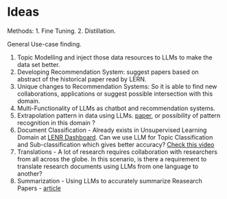 # Ideas
Methods:
	1. Fine Tuning.
	2. Distillation.


General Use-case finding.
1. Topic  Modelling and inject those data resources to LLMs to make the data set better.
2. Developing Recommendation System:  suggest papers based on abstract of the historical paper read by LERN.
3. Unique changes to Recommendation Systems: So it is able to find new collaborations, applications or suggest possible intersection with this domain.
4. Multi-Functionality  of LLMs as chatbot and recommendation systems.
5. Extrapolation pattern in data using LLMs. [paper](https://arxiv.org/pdf/2210.01848.pdf), or possibility of pattern recognition in this domain ?
6. Document Classification - Already exists in Unsupervised Learning Domain at [LENR Dashboard](https://lenrdashboard.com/#). Can we use LLM for Topic Classification and Sub-classification which gives better accuracy? [Check this video](https://www.youtube.com/watch?v=g9dSt1cCW5k)
7. Translations - A lot of research requires collaboration with researchers from all across the globe. In this scenario, is there a requirement to translate research documents using LLMs from one language to another?
8. Summarization - Using LLMs to accurately summarize Reasearch Papers - [article](https://medium.com/mlearning-ai/summarizing-and-querying-multiple-research-papers-with-langchain-fe0bf310926)
   
